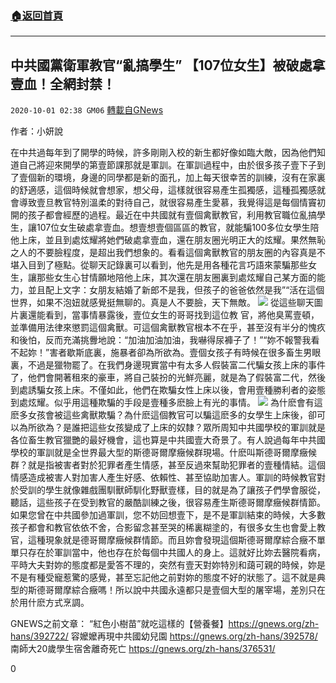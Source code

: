 ###  [:house:返回首頁](https://github.com/ourhimalayas/txt)
---

## 中共國黨衛軍教官“亂搞學生” 【107位女生】被破處拿壹血！全網封禁！
`2020-10-01 02:38 GM06` [轉載自GNews](https://gnews.org/zh-hant/394423/)

作者：小妍說

在中共過每年到了開學的時候，許多剛剛入校的新生都好像如臨大敵，因為他們知道自己將迎來開學的第壹節課那就是軍訓。在軍訓過程中，由於很多孩子壹下子到了壹個新的環境，身邊的同學都是新的面孔，加上每天很幸苦的訓練，沒有在家裏的舒適感，這個時候就會想家，想父母，這樣就很容易產生孤獨感，這種孤獨感就會導致壹旦教官特別溫柔的對待自己，就很容易產生愛慕，我覺得這是每個情竇初開的孩子都會經歷的過程。最近在中共國就有壹個禽獸教官，利用教官職位亂搞學生，讓107位女生破處拿壹血。想壹想壹個區區的教官，就能騙100多位女學生陪他上床，並且到處炫耀將她們破處拿壹血，還在朋友圈光明正大的炫耀。果然無恥之人的不要臉程度，是超出我們想象的。看看這個禽獸教官的朋友圈的內容真是不堪入目到了極點。從聊天記錄裏可以看到，他先是用各種花言巧語來蒙騙那些女生，讓那些女生心甘情願地陪他上床，其次還在朋友圈裏到處炫耀自己某方面的能力，並且配上文字：女朋友結婚了新郎不是我，但孩子的爸爸依然是我”“活在這個世界，如果不泡妞就感覺挺無聊的。真是人不要臉，天下無敵。
![]()![](https://s3.amazonaws.com/gnews-media-offload/wp-content/uploads/2020/10/01023255/%CD%BC%C6%AC1.jpg)
從這些聊天圖片裏還能看到，當事情暴露後，壹位女生的哥哥找到這位教  官，將他臭罵壹頓，並準備用法律來懲罰這個禽獸。可這個禽獸教官根本不在乎，甚至沒有半分的愧疚和後怕，反而充滿挑釁地說：“加油加油加油，我嚇得尿褲子了！”“妳不報警我看不起妳！”害者歇斯底裏，施暴者卻為所欲為。壹個女孩子有時候在很多畜生男眼裏，不過是獵物罷了。在我們身邊現實當中有太多人假裝富二代騙女孩上床的事件了，他們會開著租來的豪車，將自己裝扮的光鮮亮麗，就是為了假裝富二代，然後到處誘騙女孩上床。不僅如此，他們在欺騙女性上床以後，會用壹種勝利者的姿態到處炫耀。似乎用這種欺騙的手段是壹種多麽臉上有光的事情。
![]()![](https://s3.amazonaws.com/gnews-media-offload/wp-content/uploads/2020/10/01023308/%CD%BC%C6%AC2.jpg)
為什麽會有這麽多女孩會被這些禽獸欺騙？為什麽這個教官可以騙這麽多的女學生上床後，卻可以為所欲為？是誰把這些女孩變成了上床的奴隸？眾所周知中共國學校的軍訓就是各位畜生教官獵艷的最好機會，這也算是中共國壹大奇景了。有人說過每年中共國學校的軍訓就是全世界最大型的斯德哥爾摩癥候群現場。什麽叫斯德哥爾摩癥候群？就是指被害者對於犯罪者產生情感，甚至反過來幫助犯罪者的壹種情結。這個情感造成被害人對加害人產生好感、依賴性、甚至協助加害人。軍訓的時候教官對於受訓的學生就像雜戲團馴獸師馴化野獸壹樣，目的就是為了讓孩子們學會服從，聽話，這些孩子在受到教官的嚴酷訓練之後，很容易產生斯德哥爾摩癥候群情節。如果您曾在中共國參加過軍訓，您不妨回想壹下，是不是軍訓結束的時候，大多數孩子都會和教官依依不舍，合影留念甚至哭的稀裏糊塗的，有很多女生也會愛上教官，這種現象就是德哥爾摩癥候群情節。而且妳會發現這個斯德哥爾摩綜合癥不單單只存在於軍訓當中，他也存在於每個中共國人的身上。這就好比妳去醫院看病，平時大夫對妳的態度都是愛答不理的，突然有壹天對妳特別和藹可親的時候，妳是不是有種受寵惹驚的感覺，甚至忘記他之前對妳的態度不好的狀態了。這不就是典型的斯德哥爾摩綜合癥嗎！所以說中共國永遠都只是壹個大型的屠宰場，差別只在於用什麽方式烹調。

GNEWS之前文章：
“紅色小樹苗”就吃這樣的【營養餐】https://gnews.org/zh-hans/392722/
容嬤嬤再現中共國幼兒園 https://gnews.org/zh-hans/392578/
南師大20歲學生宿舍離奇死亡 https://gnews.org/zh-hans/376531/

0
